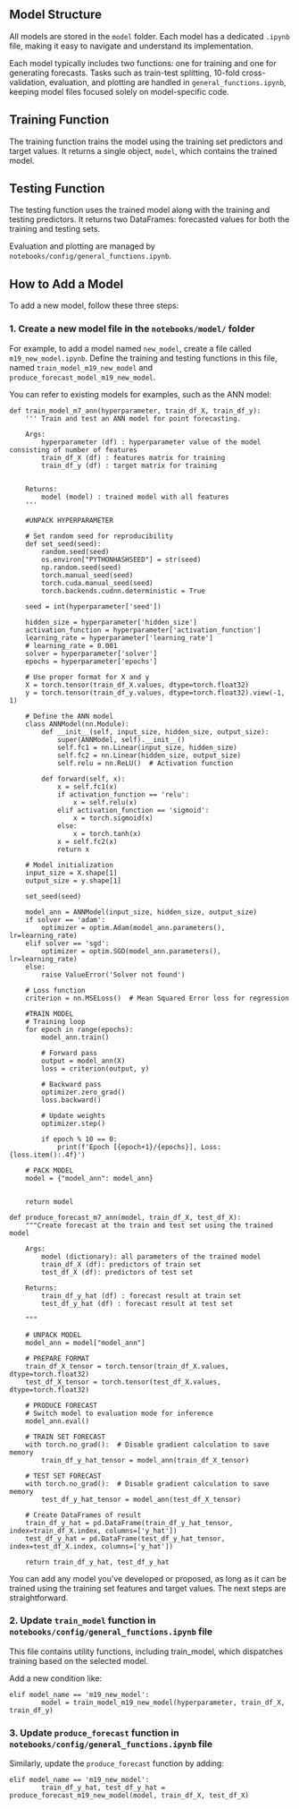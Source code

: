 ## Model Structure

All models are stored in the `model` folder. Each model has a dedicated `.ipynb` file, making it easy to navigate and understand its implementation.

Each model typically includes two functions: one for training and one for generating forecasts. Tasks such as train-test splitting, 10-fold cross-validation, evaluation, and plotting are handled in `general_functions.ipynb`, keeping model files focused solely on model-specific code.

## Training Function

The training function trains the model using the training set predictors and target values. It returns a single object, `model`, which contains the trained model.

## Testing Function
The testing function uses the trained model along with the training and testing predictors. It returns two DataFrames: forecasted values for both the training and testing sets.

Evaluation and plotting are managed by `notebooks/config/general_functions.ipynb`.

## How to Add a Model

To add a new model, follow these three steps:

### 1. Create a new model file in the `notebooks/model/` folder

For example, to add a model named `new_model`, create a file called `m19_new_model.ipynb`. Define the training and testing functions in this file, named `train_model_m19_new_model` and `produce_forecast_model_m19_new_model`.

You can refer to existing models for examples, such as the ANN model:
```
def train_model_m7_ann(hyperparameter, train_df_X, train_df_y):
    ''' Train and test an ANN model for point forecasting. 
        
    Args:
        hyperparameter (df) : hyperparameter value of the model consisting of number of features
        train_df_X (df) : features matrix for training
        train_df_y (df) : target matrix for training

    
    Returns:
        model (model) : trained model with all features
    '''
    
    #UNPACK HYPERPARAMETER

    # Set random seed for reproducibility
    def set_seed(seed):
        random.seed(seed)
        os.environ["PYTHONHASHSEED"] = str(seed)
        np.random.seed(seed)
        torch.manual_seed(seed)
        torch.cuda.manual_seed(seed)
        torch.backends.cudnn.deterministic = True
        
    seed = int(hyperparameter['seed'])

    hidden_size = hyperparameter['hidden_size']
    activation_function = hyperparameter['activation_function']
    learning_rate = hyperparameter['learning_rate']
    # learning_rate = 0.001
    solver = hyperparameter['solver']
    epochs = hyperparameter['epochs']
    
    # Use proper format for X and y
    X = torch.tensor(train_df_X.values, dtype=torch.float32)
    y = torch.tensor(train_df_y.values, dtype=torch.float32).view(-1, 1) 
    
    # Define the ANN model
    class ANNModel(nn.Module):
        def __init__(self, input_size, hidden_size, output_size):
            super(ANNModel, self).__init__()
            self.fc1 = nn.Linear(input_size, hidden_size)
            self.fc2 = nn.Linear(hidden_size, output_size)
            self.relu = nn.ReLU()  # Activation function

        def forward(self, x):
            x = self.fc1(x)
            if activation_function == 'relu':
                x = self.relu(x)
            elif activation_function == 'sigmoid':
                x = torch.sigmoid(x)
            else:
                x = torch.tanh(x)
            x = self.fc2(x)
            return x
        
    # Model initialization
    input_size = X.shape[1]
    output_size = y.shape[1]
    
    set_seed(seed)
    
    model_ann = ANNModel(input_size, hidden_size, output_size)
    if solver == 'adam':
        optimizer = optim.Adam(model_ann.parameters(), lr=learning_rate)
    elif solver == 'sgd':
        optimizer = optim.SGD(model_ann.parameters(), lr=learning_rate)
    else:
        raise ValueError('Solver not found')
    
    # Loss function
    criterion = nn.MSELoss()  # Mean Squared Error loss for regression
    
    #TRAIN MODEL
    # Training loop
    for epoch in range(epochs):
        model_ann.train()
        
        # Forward pass
        output = model_ann(X)
        loss = criterion(output, y)
        
        # Backward pass
        optimizer.zero_grad()
        loss.backward()
        
        # Update weights
        optimizer.step()
        
        if epoch % 10 == 0:
            print(f'Epoch [{epoch+1}/{epochs}], Loss: {loss.item():.4f}')
  
    # PACK MODEL
    model = {"model_ann": model_ann}
  

    return model
```

```
def produce_forecast_m7_ann(model, train_df_X, test_df_X):
    """Create forecast at the train and test set using the trained model

    Args:
        model (dictionary): all parameters of the trained model
        train_df_X (df): predictors of train set
        test_df_X (df): predictors of test set

    Returns:
        train_df_y_hat (df) : forecast result at train set
        test_df_y_hat (df) : forecast result at test set
        
    """
    
    # UNPACK MODEL
    model_ann = model["model_ann"]

    # PREPARE FORMAT
    train_df_X_tensor = torch.tensor(train_df_X.values, dtype=torch.float32)
    test_df_X_tensor = torch.tensor(test_df_X.values, dtype=torch.float32)

    # PRODUCE FORECAST
    # Switch model to evaluation mode for inference
    model_ann.eval()

    # TRAIN SET FORECAST
    with torch.no_grad():  # Disable gradient calculation to save memory
        train_df_y_hat_tensor = model_ann(train_df_X_tensor)

    # TEST SET FORECAST
    with torch.no_grad():  # Disable gradient calculation to save memory
        test_df_y_hat_tensor = model_ann(test_df_X_tensor)
        
    # Create DataFrames of result
    train_df_y_hat = pd.DataFrame(train_df_y_hat_tensor, index=train_df_X.index, columns=['y_hat'])
    test_df_y_hat = pd.DataFrame(test_df_y_hat_tensor, index=test_df_X.index, columns=['y_hat'])
    
    return train_df_y_hat, test_df_y_hat
```

You can add any model you’ve developed or proposed, as long as it can be trained using the training set features and target values. The next steps are straightforward.

### 2. Update `train_model` function in `notebooks/config/general_functions.ipynb` file
This file contains utility functions, including train_model, which dispatches training based on the selected model.

Add a new condition like:
```
elif model_name == 'm19_new_model':
        model = train_model_m19_new_model(hyperparameter, train_df_X, train_df_y)
```

### 3. Update `produce_forecast` function in `notebooks/config/general_functions.ipynb` file
Similarly, update the `produce_forecast` function by adding:
```
elif model_name == 'm19_new_model':
        train_df_y_hat, test_df_y_hat = produce_forecast_m19_new_model(model, train_df_X, test_df_X)
```